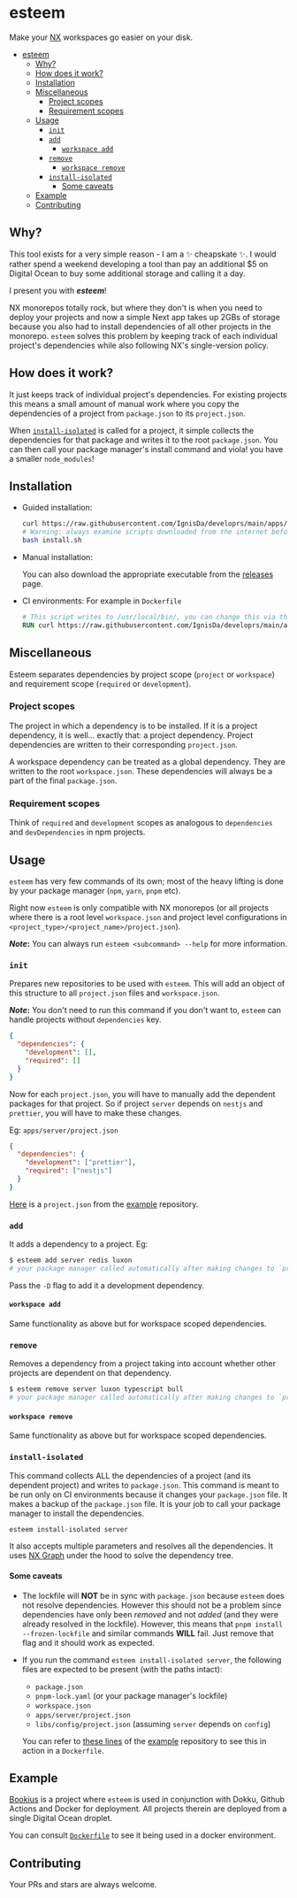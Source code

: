 # esteem

Make your [NX](https://nx.dev/) workspaces go easier on your disk.

- [esteem](#esteem)
  - [Why?](#why)
  - [How does it work?](#how-does-it-work)
  - [Installation](#installation)
  - [Miscellaneous](#miscellaneous)
    - [Project scopes](#project-scopes)
    - [Requirement scopes](#requirement-scopes)
  - [Usage](#usage)
    - [`init`](#init)
    - [`add`](#add)
      - [`workspace add`](#workspace-add)
    - [`remove`](#remove)
      - [`workspace remove`](#workspace-remove)
    - [`install-isolated`](#install-isolated)
      - [Some caveats](#some-caveats)
  - [Example](#example)
  - [Contributing](#contributing)

## Why?

This tool exists for a very simple reason - I am a :sparkles: cheapskate :sparkles:. I
would rather spend a weekend developing a tool than pay an additional $5 on Digital Ocean
to buy some additional storage and calling it a day.

I present you with **_esteem_**!

NX monorepos totally rock, but where they don't is when you need to deploy your projects
and now a simple Next app takes up 2GBs of storage because you also had to install
dependencies of all other projects in the monorepo. `esteem` solves this problem by keeping
track of each individual project's dependencies while also following NX's single-version
policy.

## How does it work?

It just keeps track of individual project's dependencies. For existing projects this means
a small amount of manual work where you copy the dependencies of a project from
`package.json` to its `project.json`.

When [`install-isolated`](#install-isolated) is called for a project, it simple collects
the dependencies for that package and writes it to the root `package.json`. You can then
call your package manager's install command and viola! you have a smaller `node_modules`!

## Installation

- Guided installation:

  ```bash
  curl https://raw.githubusercontent.com/IgnisDa/developrs/main/apps/esteem/install.sh -o install.sh
  # Warning: always examine scripts downloaded from the internet before running them locally.
  bash install.sh
  ```

- Manual installation:

  You can also download the appropriate executable from the
  [releases](https://github.com/IgnisDa/developrs/releases) page.

- CI environments:
  For example in `Dockerfile`

  ```Dockerfile
  # This script writes to /usr/local/bin/, you can change this via the `--bin-dir` flag
  RUN curl https://raw.githubusercontent.com/IgnisDa/developrs/main/apps/esteem/install.sh | sudo sh -s -- --yes
  ```

## Miscellaneous

Esteem separates dependencies by project scope (`project` or `workspace`) and requirement scope
(`required` or `development`).

### Project scopes

The project in which a dependency is to be installed. If it is a project dependency, it is
well... exactly that: a project dependency. Project dependencies are written to their
corresponding `project.json`.

A workspace dependency can be treated as a global dependency. They are written to the root
`workspace.json`. These dependencies will always be a part of the final `package.json`.

### Requirement scopes

Think of `required` and `development` scopes as analogous to `dependencies` and
`devDependencies` in npm projects.

## Usage

`esteem` has very few commands of its own; most of the heavy lifting is done by your
package manager (`npm`, `yarn`, `pnpm` etc).

Right now `esteem` is only compatible with NX monorepos (or all projects where there is a
root level `workspace.json` and project level configurations in
`<project_type>/<project_name>/project.json`).

**_Note_:** You can always run `esteem <subcommand> --help` for more information.

### `init`

Prepares new repositories to be used with `esteem`. This will add an object of this
structure to all `project.json` files and `workspace.json`.

**_Note_:** You don't need to run this command if you don't want to, `esteem` can handle
projects without `dependencies` key.

```json
{
  "dependencies": {
    "development": [],
    "required": []
  }
}
```

Now for each `project.json`, you will have to manually add the dependent packages for that
project. So if project `server` depends on `nestjs` and `prettier`, you will have to make
these changes.

Eg: `apps/server/project.json`

```json
{
  "dependencies": {
    "development": ["prettier"],
    "required": ["nestjs"]
  }
}
```

[Here](https://github.com/IgnisDa/bookius/blob/main/apps/server/project.json) is a
`project.json` from the [example](#example) repository.

### `add`

It adds a dependency to a project. Eg:

```bash
$ esteem add server redis luxon
# your package manager called automatically after making changes to `projects/server/project.json`
```

Pass the `-D` flag to add it a development dependency.

#### `workspace add`

Same functionality as above but for workspace scoped dependencies.

### `remove`

Removes a dependency from a project taking into account whether other projects are
dependent on that dependency.

```bash
$ esteem remove server luxon typescript bull
# your package manager called automatically after making changes to `projects/server/project.json`
```

#### `workspace remove`

Same functionality as above but for workspace scoped dependencies.

### `install-isolated`

This command collects ALL the dependencies of a project (and its dependent project) and
writes to `package.json`. This command is meant to be run only on CI environments because
it changes your `package.json` file. It makes a backup of the `package.json` file. It is
your job to call your package manager to install the dependencies.

```bash
esteem install-isolated server
```

It also accepts multiple parameters and resolves all the dependencies. It uses [NX
Graph](https://nx.dev/nx/dep-graph) under the hood to solve the dependency tree.

#### Some caveats

- The lockfile will **NOT** be in sync with `package.json` because `esteem` does not
  resolve dependencies. However this should not be a problem since dependencies have only
  been _removed_ and not _added_ (and they were already resolved in the lockfile). However,
  this means that `pnpm install --frozen-lockfile` and similar commands **WILL** fail. Just
  remove that flag and it should work as expected.

- If you run the command `esteem install-isolated server`, the following files are expected to be
  present (with the paths intact):

  - `package.json`
  - `pnpm-lock.yaml` (or your package manager's lockfile)
  - `workspace.json`
  - `apps/server/project.json`
  - `libs/config/project.json` (assuming `server` depends on `config`)

  You can refer to [these
  lines](https://github.com/IgnisDa/bookius/blob/49713a5d0beb1528d471563faf565cabbbbe4ff5/apps/server/Dockerfile#L4-L5)
  of the [example](#example) repository to see this in action in a `Dockerfile`.

## Example

[Bookius](https://github.com/IgnisDa/bookius) is a project where `esteem` is used in
conjunction with Dokku, Github Actions and Docker for deployment. All projects therein are
deployed from a single Digital Ocean droplet.

You can consult
[`Dockerfile`](https://github.com/IgnisDa/bookius/blob/49713a5d0beb1528d471563faf565cabbbbe4ff5/apps/server/Dockerfile#L8)
to see it being used in a docker environment.

## Contributing

Your PRs and stars are always welcome.
